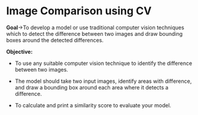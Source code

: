 # **Image Comparison using CV**
**Goal**->To develop a model or use traditional computer vision techniques which to detect the difference between two images and draw bounding boxes around the detected differences.

**Objective:**

*   To use any suitable computer vision technique to identify the difference between two images. 
*   The model should take two input images, identify areas with difference, and draw a bounding box around each area where it detects a difference.

*  To calculate and print a similarity score to evaluate your model. 
